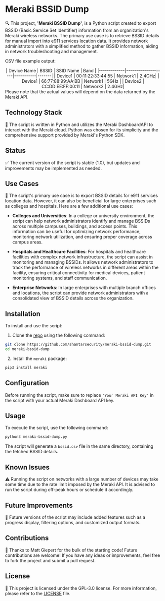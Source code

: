 # Meraki BSSID Dump

🔍 This project, **'Meraki BSSID Dump'**, is a Python script created to export BSSID (Basic Service Set Identifier) information from an organization's Meraki wireless networks. The primary use case is to retrieve BSSID details for manual import into e911 services location data. It provides network administrators with a simplified method to gather BSSID information, aiding in network troubleshooting and management.

CSV file example output:
<center>
| Device Name | BSSID              | SSID Name | Band  |
|-------------|--------------------|-----------|-------|
| Device1     | 00:11:22:33:44:55  | Network1  | 2.4GHz|
| Device1     | 66:77:88:99:AA:BB  | Network1  | 5GHz  |
| Device2     | CC:DD:EE:FF:00:11  | Network2  | 2.4GHz|
</center>
Please note that the actual values will depend on the data returned by the Meraki API.

## Technology Stack

🔧 The script is written in Python and utilizes the Meraki DashboardAPI to interact with the Meraki cloud. Python was chosen for its simplicity and the comprehensive support provided by Meraki's Python SDK.

## Status

✅ The current version of the script is stable (1.0), but updates and improvements may be implemented as needed.

## Use Cases

🎯 The script's primary use case is to export BSSID details for e911 services location data. However, it can also be beneficial for large enterprises such as colleges and hospitals. Here are a few additional use cases:

- **Colleges and Universities**: In a college or university environment, the script can help network administrators identify and manage BSSIDs across multiple campuses, buildings, and access points. This information can be useful for optimizing network performance, monitoring network utilization, and ensuring proper coverage across campus areas.

- **Hospitals and Healthcare Facilities**: For hospitals and healthcare facilities with complex network infrastructure, the script can assist in monitoring and managing BSSIDs. It allows network administrators to track the performance of wireless networks in different areas within the facility, ensuring critical connectivity for medical devices, patient monitoring systems, and staff communication.

- **Enterprise Networks**: In large enterprises with multiple branch offices and locations, the script can provide network administrators with a consolidated view of BSSID details across the organization.  

## Installation

To install and use the script:

1. Clone the [repo](https://github.com/shantarsecurity/meraki-bssid-dump) using the following command:

```bash
git clone https://github.com/shantarsecurity/meraki-bssid-dump.git
cd meraki-bssid-dump
```

2. Install the `meraki` package:

```bash
pip3 install meraki
```

## Configuration

Before running the script, make sure to replace `'Your Meraki API Key'` in the script with your actual Meraki Dashboard API key.

## Usage

To execute the script, use the following command:

```bash
python3 meraki-bssid-dump.py
```

The script will generate a `bssid.csv` file in the same directory, containing the fetched BSSID details.

## Known Issues

⚠️ Running the script on networks with a large number of devices may take some time due to the rate limit imposed by the Meraki API. It is advised to run the script during off-peak hours or schedule it accordingly.

## Future Improvements

🔮 Future versions of the script may include added features such as a progress display, filtering options, and customized output formats.

## Contributions

🤝 Thanks to Matt Giepert for the bulk of the starting code! Future contributions are welcome! If you have any ideas or improvements, feel free to fork the project and submit a pull request.

## License

📜 This project is licensed under the GPL-3.0 license. For more information, please refer to the [LICENSE](LICENSE) file.
